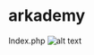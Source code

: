 # arkademy

Index.php
![alt text](https://github.com/NandaCPT/arkademy/blob/master/Index.jpg?raw=true)
